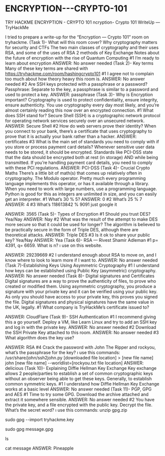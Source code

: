 # ENCRYPTION---CRYPTO-101
TRY HACKME ENCRYPTION - CRYPTO 101
ncryption- Crypto 101 WriteUp — TryHackMe

I tried to prepare a write-up for the “Encryption — Crypto 101” room on tryhackme.
(Task 1)- What will this room cover?
Why cryptography matters for security and CTFs
The two main classes of cryptography and their uses
RSA, and some of the uses of RSA
2 methods of Key Exchange
Notes about the future of encryption with the rise of Quantum Computing
#1 I’m ready to learn about encryption
ANSWER: No answer needed
(Task 2)- Key terms
Many of these key terms are shared with https://tryhackme.com/room/hashingcrypto101
#1 I agree not to complain too much about how theory heavy this room is.
ANSWER: No answer needed
#2 Are SSH keys protected with a passphrase or a password?
Passphrase: Separate to the key, a passphrase is similar to a password and used to protect a key.
ANSWER: passphrase
(Task 3)- Why is Encryption important?
Cryptography is used to protect confidentiality, ensure integrity, ensure authenticity. You use cryptography every day most likely, and you’re almost certainly reading this now over an encrypted connection.
#1 What does SSH stand for?
Secure Shell (SSH) is a cryptographic network protocol for operating network services securely over an unsecured network.
ANSWER: Secure Shell
#2 How do web servers prove their identity?
When you connect to your bank, there’s a certificate that uses cryptography to prove that it is actually your bank rather than a hacker.
ANSWER: certificates
#3 What is the main set of standards you need to comply with if you store or process payment card details?
Whenever sensitive user data needs to be stored, it should be encrypted. Standards like PCI-DSS state that the data should be encrypted both at rest (in storage) AND while being transmitted. If you’re handling payment card details, you need to comply with these PCI regulations.
ANSWER: PCI-DSS
(Task 4)- Crucial Crypto Maths
There’s a little bit of math(s) that comes up relatively often in cryptography. The Modulo operator. Pretty much every programming language implements this operator, or has it available through a library. When you need to work with large numbers, use a programming language. Python is good for this as integers are unlimited in size, and you can easily get an interpreter.
#1 What’s 30 % 5?
ANSWER: 0
#2 What’s 25 % 7
ANSWER: 4
#3 What’s 118613842 % 9091
just google it

ANSWER: 3565
(Task 5)- Types of Encryption
#1 Should you trust DES? Yea/Nay
ANSWER: Nay
#2 What was the result of the attempt to make DES more secure so that it could be used for longer?
The algorithm is believed to be practically secure in the form of Triple DES, although there are theoretical attacks.
ANSWER: Triple DES
#3 Is it ok to share your public key? Yea/Nay
ANSWER: Yea
(Task 6)- RSA — Rivest Shamir Adleman
#1 p= 4391, q= 6659. What is n?
ı use on this website.

ANSWER: 29239669
#2 I understand enough about RSA to move on, and I know where to look to learn more if I want to.
ANSWER: No answer needed
(Task 7)-Establishing Keys Using Asymmetric Cryptography
#1 I understand how keys can be established using Public Key (asymmetric) cryptography.
ANSWER: No answer needed
(Task 8)- Digital signatures and Certificates
Digital signatures are a way to prove the authenticity of files, to prove who created or modified them. Using asymmetric cryptography, you produce a signature with your private key and it can be verified using your public key. As only you should have access to your private key, this proves you signed the file. Digital signatures and physical signatures have the same value in the UK, legally.
#1 What company is TryHackMe’s certificate issued to?

ANSWER: CloudFlare
(Task 9)- SSH Authentication
#1 I recommend giving this a go yourself. Deploy a VM, like Learn Linux and try to add an SSH key and log in with the private key.
ANSWER: No answer needed
#2 Download the SSH Private Key attached to this room.
ANSWER: No answer needed
#3 What algorithm does the key use?

ANSWER: RSA
#4 Crack the password with John The Ripper and rockyou, what’s the passphrase for the key?
ı use this commands:
/usr/share/john/ssh2john.py [downloaded file location] > [new file name]
john [new file name] --worldlist=[rockyou.txt file location]
ANSWER: delicious
(Task 10)- Explaining Diffie Hellman Key Exchange
Key exchange allows 2 people/parties to establish a set of common cryptographic keys without an observer being able to get these keys. Generally, to establish common symmetric keys.
#1 I understand how Diffie Hellman Key Exchange works at a basic level
ANSWER: No answer needed
(Task 11)- PGP, GPG and AES
#1 Time to try some GPG. Download the archive attached and extract it somewhere sensible.
ANSWER: No answer needed
#2 You have the private key, and a file encrypted with the public key. Decrypt the file. What’s the secret word?
ı use this commands:
unzip gpg.zip

sudo gpg --import tryhackme.key

sudo gpg message.gpg

ls

cat message
ANSWER: Pineapple


